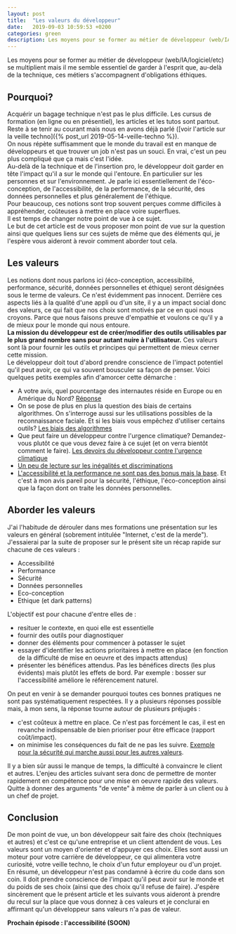 ```yaml
---
layout: post
title:  "Les valeurs du développeur"
date:   2019-09-03 10:59:53 +0200
categories: green
description: Les moyens pour se former au métier de développeur (web/IA/logiciel/etc) se multiplient mais il me semble essentiel de garder à l'esprit que, au-delà de la technique, ces métiers s'accompagnent d'obligations éthiques. 
---
```

Les moyens pour se former au métier de développeur (web/IA/logiciel/etc) se multiplient mais il me semble essentiel de garder à l'esprit que, au-delà de la technique, ces métiers s'accompagnent d'obligations éthiques.    

## Pourquoi?
Acquérir un bagage technique n'est pas le plus difficile. Les cursus de formation (en ligne ou en présentiel), les articles et les tutos sont partout. Reste à se tenir au courant mais nous en avons déjà parlé ([voir l'article sur la veille techno]({% post_url 2019-05-14-veille-techno %}).    
On nous répète suffisamment que le monde du travail est en manque de développeurs et que trouver un job n'est pas un souci. En vrai, c'est un peu plus compliqué que ça mais c'est l'idée.      
Au-delà de la technique et de l'insertion pro, le développeur doit garder en tête l'impact qu'il a sur le monde qui l'entoure. En particulier sur les personnes et sur l'environnement. Je parle ici essentiellement de l'éco-conception, de l'accessibilité, de la performance, de la sécurité, des données personnelles et plus généralement de l'éthique.  
Pour beaucoup, ces notions sont trop souvent perçues comme difficiles à appréhender, coûteuses à mettre en place voire superflues.    
Il est temps de changer notre point de vue à ce sujet.    
Le but de cet article est de vous proposer mon point de vue sur la question ainsi que quelques liens sur ces sujets de même que des éléments qui, je l'espère vous aideront à revoir comment aborder tout cela.    

## Les valeurs
Les notions dont nous parlons ici (éco-conception, accessibilité, performance, sécurité, données personnelles et éthique) seront désignées sous le terme de valeurs. Ce n'est évidemment pas innocent. Derrière ces aspects liés à la qualité d'une appli ou d'un site, il y a un impact social donc des valeurs, ce qui fait que nos choix sont motivés par ce en quoi nous croyons. Parce que nous faisons preuve d'empathie et voulons ce qu'il y a de mieux pour le monde qui nous entoure.    
**La mission du développeur est de créer/modifier des outils utilisables par le plus grand nombre sans pour autant nuire à l'utilisateur.** 
Ces valeurs sont là pour fournir les outils et principes qui permettent de mieux cerner cette mission.     
Le développeur doit tout d'abord prendre conscience de l'impact potentiel qu'il peut avoir, ce qui va souvent bousculer sa façon de penser. Voici quelques petits exemples afin d'amorcer cette démarche : 
* A votre avis, quel pourcentage des internautes réside en Europe ou en Amérique du Nord? [Réponse](https://www.internetworldstats.com/stats.htm)
* On se pose de plus en plus la question des biais de certains algorithmes. On s'interroge aussi sur les utilisations possibles de la reconnaissance faciale. Et si les biais vous empêchez d'utiliser certains outils? [Les biais des algorithmes](https://www.ted.com/talks/joy_buolamwini_how_i_m_fighting_bias_in_algorithms?language=fr)
* Que peut faire un développeur contre l'urgence climatique? Demandez-vous plutôt ce que vous devez faire à ce sujet (et on verra bientôt comment le faire). [Les devoirs du développeur contre l'urgence climatique](https://blog.m7w3.de/responsibility-of-a-developer-climate-change.html)
* [Un peu de lecture sur les inégalités et discriminations](https://hiddedevries.nl/en/blog/2019-08-23-equality-a-reading-list)
* [L'accessibilité et la performance ne sont pas des bonus mais la base](https://css-tricks.com/accessibility-and-web-performance-are-not-features-theyre-the-baseline/). Et c'est à mon avis pareil pour la sécurité, l'éthique, l'éco-conception ainsi que la façon dont on traite les données personnelles. 

## Aborder les valeurs
J'ai l'habitude de dérouler dans mes formations une présentation sur les valeurs en général (sobrement intitulée "Internet, c'est de la merde"). J'essaierai par la suite de proposer sur le présent site un récap rapide sur chacune de ces valeurs :
* Accessibilité
* Performance
* Sécurité
* Données personnelles
* Eco-conception
* Ethique (et dark patterns)

L'objectif est pour chacune d'entre elles de :
* resituer le contexte, en quoi elle est essentielle
* fournir des outils pour diagnostiquer
* donner des éléments pour commencer à potasser le sujet
* essayer d'identifier les actions prioritaires à mettre en place (en fonction de la difficulté de mise en oeuvre et des impacts attendus)
* présenter les bénéfices attendus. Pas les bénéfices directs (les plus évidents) mais plutôt les effets de bord. Par exemple : bosser sur l'accessibilité améliore le référencement naturel.     
   
On peut en venir à se demander pourquoi toutes ces bonnes pratiques ne sont pas systématiquement respectées. Il y a plusieurs réponses possible mais, à mon sens, la réponse tourne autour de plusieurs préjugés : 
* c'est coûteux à mettre en place. Ce n'est pas forcément le cas, il est en revanche indispensable de bien prioriser pour être efficace (rapport coût/impact).
* on minimise les conséquences du fait de ne pas les suivre. [Exemple pour la sécurité qui marche aussi pour les autres valeurs](https://danielmiessler.com/blog/the-reason-software-remains-insecure/).    
     
Il y a bien sûr aussi le manque de temps, la difficulté à convaincre le client et autres. L'enjeu des articles suivant sera donc de permettre de monter rapidement en compétence pour une mise en oeuvre rapide des valeurs. Quitte à donner des arguments "de vente" à même de parler à un client ou à un chef de projet. 

## Conclusion
De mon point de vue, un bon développeur sait faire des choix (techniques et autres) et c'est ce qu'une entreprise et un client attendent de vous. Les valeurs sont un moyen d'orienter et d'appuyer ces choix. Elles sont aussi un moteur pour votre carrière de développeur, ce qui alimentera votre curiosité, votre veille techno, le choix d'un futur employeur ou d'un projet.    
En résumé, un développeur n'est pas condamné à écrire du code dans son coin. Il doit prendre conscience de l'impact qu'il peut avoir sur le monde et du poids de ses choix (ainsi que des choix qu'il refuse de faire). J'espère sincèrement que le présent article et les suivants vous aideront à prendre du recul sur la place que vous donnez à ces valeurs et je conclurai en affirmant qu'un développeur sans valeurs n'a pas de valeur.    
   
**Prochain épisode : l'accessibilité (SOON)**